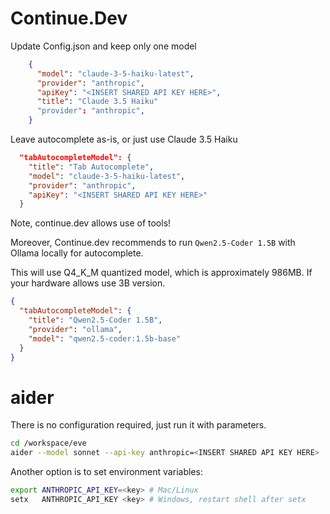 # Continue.Dev

Update Config.json and keep only one model
```json
    {
      "model": "claude-3-5-haiku-latest",
      "provider": "anthropic",
      "apiKey": "<INSERT SHARED API KEY HERE>",
      "title": "Claude 3.5 Haiku"
      "provider": "anthropic",
    }
```

Leave autocomplete as-is, or just use Claude 3.5 Haiku

```json
  "tabAutocompleteModel": {
    "title": "Tab Autocomplete",
    "model": "claude-3-5-haiku-latest",
    "provider": "anthropic",
    "apiKey": "<INSERT SHARED API KEY HERE>"
  }
```

Note, continue.dev allows use of tools!

Moreover, Continue.dev recommends to run `Qwen2.5-Coder 1.5B` with Ollama locally for autocomplete.

This will use Q4_K_M quantized model, which is approximately 986MB. If your hardware allows use 3B version.

```json
{
  "tabAutocompleteModel": {
    "title": "Qwen2.5-Coder 1.5B",
    "provider": "ollama",
    "model": "qwen2.5-coder:1.5b-base"
  }
}
```

# aider

There is no configuration required, just run it with parameters.

```bash
cd /workspace/eve
aider --model sonnet --api-key anthropic=<INSERT SHARED API KEY HERE>
```

Another option is to set environment variables:

```bash
export ANTHROPIC_API_KEY=<key> # Mac/Linux
setx   ANTHROPIC_API_KEY <key> # Windows, restart shell after setx
```

